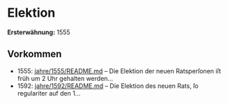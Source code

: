 # Elektion

**Ersterwähnung:** 1555

## Vorkommen
- 1555: [jahre/1555/README.md](../jahre/1555/README.md) – Die Elektion der neuen Ratsperſonen iſt früh um
2 Uhr gehalten werden...
- 1592: [jahre/1592/README.md](../jahre/1592/README.md) – Die Elektion des neuen Rats, ſo regulariter auf den
1...
